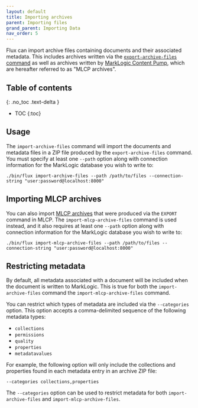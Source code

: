 ```yaml
---
layout: default
title: Importing archives
parent: Importing files
grand_parent: Importing Data
nav_order: 5
---
```


Flux can import archive files containing documents and their associated metadata. This includes archives written via 
the [`export-archive-files` command](../../export/export-archives.md) as well as archives written by 
[MarkLogic Content Pump](https://docs.marklogic.com/11.0/guide/mlcp-guide/en/importing-content-into-marklogic-server/loading-content-and-metadata-from-an-archive.html), 
which are hereafter referred to as "MLCP archives".

## Table of contents
{: .no_toc .text-delta }

- TOC
{:toc}

## Usage

The `import-archive-files` command will import the documents and metadata files in a ZIP file produced by the 
`export-archive-files` command. You must specify at least one `--path` option along with connection information for the
MarkLogic database you wish to write to:

    ./bin/flux import-archive-files --path /path/to/files --connection-string "user:password@localhost:8000"

## Importing MLCP archives

You can also import 
[MLCP archives](https://docs.marklogic.com/11.0/guide/mlcp-guide/en/exporting-content-from-marklogic-server/exporting-to-an-archive.html)
that were produced via the `EXPORT` command in MLCP. The `import-mlcp-archive-files` command is used instead, and it also
requires at least one `--path` option along with connection information for the MarkLogic database you wish to write to:

    ./bin/flux import-mlcp-archive-files --path /path/to/files --connection-string "user:password@localhost:8000"

## Restricting metadata

By default, all metadata associated with a document will be included when the document is written to MarkLogic. This is
true for both the `import-archive-files` command the `import-mlcp-archive-files` command. 

You can restrict which types of metadata are included via the `--categories` option. This option accepts a comma-delimited
sequence of the following metadata types:

- `collections`
- `permissions`
- `quality`
- `properties`
- `metadatavalues`

For example, the following option will only include the collections and properties found in each metadata entry in an 
archive ZIP file:

    --categories collections,properties

The `--categories` option can be used to restrict metadata for both `import-archive-files` and `import-mlcp-archive-files`.
